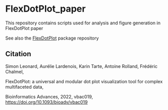 # FlexDotPlot_paper

This repository contains scripts used for analysis and figure generation in FlexDotPlot paper

See also the [FlexDotPlot](https://github.com/Simon-Leonard/FlexDotPlot) package repository

## **Citation**

Simon Leonard, Aurélie Lardenois, Karin Tarte, Antoine Rolland, Frédéric Chalmel,

FlexDotPlot: a universal and modular dot plot visualization tool for complex multifaceted data,

Bioinformatics Advances, 2022, vbac019, <https://doi.org/10.1093/bioadv/vbac019>


